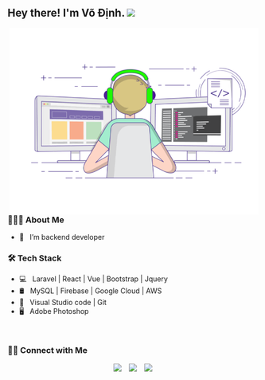 <h2> Hey there! I'm Võ Định. <img src="https://github.com/souvikguria98/souvikguria98/blob/master/Hi.gif" width="25"></h2>
<img align="right" alt="GIF" src="https://raw.githubusercontent.com/devSouvik/devSouvik/master/gif3.gif" width="500"/>

<h3> 👨🏻‍💻 About Me </h3>

- 🔭 &nbsp; I’m backend developer

<h3>🛠 Tech Stack</h3>

- 💻 &nbsp; Laravel | React | Vue | Bootstrap | Jquery 
- 🛢 &nbsp; MySQL | Firebase | Google Cloud | AWS
- 🔧 &nbsp; Visual Studio code | Git
- 🖥 &nbsp;  Adobe Photoshop

<br>

<h3> 🤝🏻 Connect with Me </h3>

<p align="center" style="
    text-align: center;
    justify-content: center;
    align-items: center;
    display: flex;
    grid-column-gap: 15px;
">
  <a href="https://www.facebook.com/vodinhht20/" target="_blank" rel="noopener noreferrer">
    <img src="https://upload.wikimedia.org/wikipedia/commons/thumb/0/05/Facebook_Logo_%282019%29.png/800px-Facebook_Logo_%282019%29.png" width="45" />
  </a>  
  <a href="mailto:vodinh2000ht@gmail.com" rel="noopener noreferrer">
    <img src="https://upload.wikimedia.org/wikipedia/commons/thumb/7/7e/Gmail_icon_%282020%29.svg/2560px-Gmail_icon_%282020%29.svg.png" width="50" />
  </a>
    <a href="https://www.youtube.com/channel/UCcmv3sFv1wqAYhSeyoAUjyg">
    <img src="https://vudigital.co/wp-content/uploads/2021/12/icon-YouTube.png" width="55" />
  </a>
</p>
